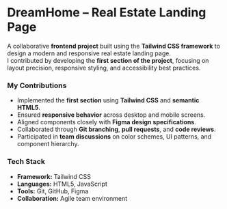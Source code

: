 # DreamHome – Real Estate Landing Page

A collaborative **frontend project** built using the **Tailwind CSS framework** to design a modern and responsive real estate landing page.  
I contributed by developing the **first section of the project**, focusing on layout precision, responsive styling, and accessibility best practices.

### My Contributions
- Implemented the **first section** using **Tailwind CSS** and **semantic HTML5**.  
- Ensured **responsive behavior** across desktop and mobile screens.  
- Aligned components closely with **Figma design specifications**.  
- Collaborated through **Git branching**, **pull requests**, and **code reviews**.  
- Participated in **team discussions** on color schemes, UI patterns, and component hierarchy.

### Tech Stack
- **Framework:** Tailwind CSS  
- **Languages:** HTML5, JavaScript  
- **Tools:** Git, GitHub, Figma  
- **Collaboration:** Agile team environment
